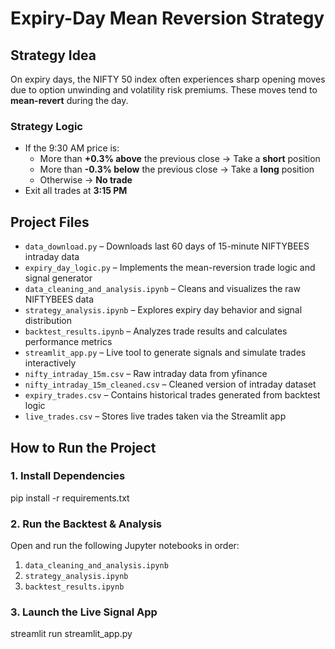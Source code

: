# Expiry-Day Mean Reversion Strategy

## Strategy Idea

On expiry days, the NIFTY 50 index often experiences sharp opening moves due to option unwinding and volatility risk premiums. These moves tend to **mean-revert** during the day.

### Strategy Logic

- If the 9:30 AM price is:
  - More than **+0.3% above** the previous close → Take a **short** position
  - More than **-0.3% below** the previous close → Take a **long** position
  - Otherwise → **No trade**
- Exit all trades at **3:15 PM**

## Project Files

- `data_download.py` – Downloads last 60 days of 15-minute NIFTYBEES intraday data
- `expiry_day_logic.py` – Implements the mean-reversion trade logic and signal generator
- `data_cleaning_and_analysis.ipynb` – Cleans and visualizes the raw NIFTYBEES data
- `strategy_analysis.ipynb` – Explores expiry day behavior and signal distribution
- `backtest_results.ipynb` – Analyzes trade results and calculates performance metrics
- `streamlit_app.py` – Live tool to generate signals and simulate trades interactively
- `nifty_intraday_15m.csv` – Raw intraday data from yfinance
- `nifty_intraday_15m_cleaned.csv` – Cleaned version of intraday dataset
- `expiry_trades.csv` – Contains historical trades generated from backtest logic
- `live_trades.csv` – Stores live trades taken via the Streamlit app

## How to Run the Project

### 1. Install Dependencies

pip install -r requirements.txt

### 2. Run the Backtest & Analysis

Open and run the following Jupyter notebooks in order:
1. `data_cleaning_and_analysis.ipynb`
2. `strategy_analysis.ipynb`
3. `backtest_results.ipynb`

### 3. Launch the Live Signal App

streamlit run streamlit_app.py
